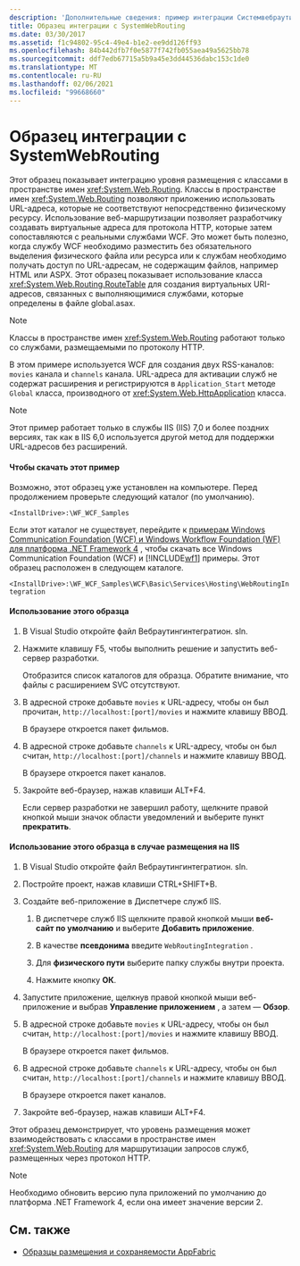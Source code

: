 ```yaml
---
description: 'Дополнительные сведения: пример интеграции Системвебраутинг'
title: Образец интеграции с SystemWebRouting
ms.date: 03/30/2017
ms.assetid: f1c94802-95c4-49e4-b1e2-ee9dd126ff93
ms.openlocfilehash: 84b442dfb7f0e5877f742fb055aea49a5625bb78
ms.sourcegitcommit: ddf7edb67715a5b9a45e3dd44536dabc153c1de0
ms.translationtype: MT
ms.contentlocale: ru-RU
ms.lasthandoff: 02/06/2021
ms.locfileid: "99668660"
---
```

# <a name="systemwebrouting-integration-sample"></a>Образец интеграции с SystemWebRouting

Этот образец показывает интеграцию уровня размещения с классами в пространстве имен <xref:System.Web.Routing>. Классы в пространстве имен <xref:System.Web.Routing> позволяют приложению использовать URL-адреса, которые не соответствуют непосредственно физическому ресурсу. Использование веб-маршрутизации позволяет разработчику создавать виртуальные адреса для протокола HTTP, которые затем сопоставляются с реальными службами WCF. Это может быть полезно, когда службу WCF необходимо разместить без обязательного выделения физического файла или ресурса или к службам необходимо получать доступ по URL-адресам, не содержащим файлов, например HTML или ASPX. Этот образец показывает использование класса <xref:System.Web.Routing.RouteTable> для создания виртуальных URI-адресов, связанных с выполняющимися службами, которые определены в файле global.asax.

> [!NOTE]
> Классы в пространстве имен <xref:System.Web.Routing> работают только со службами, размещаемыми по протоколу HTTP.  
  
В этом примере используется WCF для создания двух RSS-каналов: `movies` канала и `channels` канала. URL-адреса для активации служб не содержат расширения и регистрируются в `Application_Start` методе `Global` класса, производного от <xref:System.Web.HttpApplication> класса.  
  
> [!NOTE]
> Этот пример работает только в службы IIS (IIS) 7,0 и более поздних версиях, так как в IIS 6,0 используется другой метод для поддержки URL-адресов без расширений.  

#### <a name="to-download-this-sample"></a>Чтобы скачать этот пример
  
Возможно, этот образец уже установлен на компьютере. Перед продолжением проверьте следующий каталог (по умолчанию).  

`<InstallDrive>:\WF_WCF_Samples`  

 Если этот каталог не существует, перейдите к [примерам Windows Communication Foundation (WCF) и Windows Workflow Foundation (WF) для платформа .NET Framework 4](https://www.microsoft.com/download/details.aspx?id=21459) , чтобы скачать все Windows Communication Foundation (WCF) и [!INCLUDE[wf1](../../../../includes/wf1-md.md)] примеры. Этот образец расположен в следующем каталоге.  

`<InstallDrive>:\WF_WCF_Samples\WCF\Basic\Services\Hosting\WebRoutingIntegration`  
  
#### <a name="to-use-this-sample"></a>Использование этого образца  
  
1. В Visual Studio откройте файл Вебраутингинтегратион. sln.  
  
2. Нажмите клавишу F5, чтобы выполнить решение и запустить веб-сервер разработки.  
  
     Отобразится список каталогов для образца. Обратите внимание, что файлы с расширением SVC отсутствуют.  
  
3. В адресной строке добавьте `movies` к URL-адресу, чтобы он был прочитан, `http://localhost:[port]/movies` и нажмите клавишу ВВОД.  
  
     В браузере откроется пакет фильмов.  
  
4. В адресной строке добавьте `channels` к URL-адресу, чтобы он был считан, `http://localhost:[port]/channels` и нажмите клавишу ВВОД.  
  
     В браузере откроется пакет каналов.  
  
5. Закройте веб-браузер, нажав клавиши ALT+F4.  
  
     Если сервер разработки не завершил работу, щелкните правой кнопкой мыши значок области уведомлений и выберите пункт **прекратить**.  
  
#### <a name="to-use-this-sample-when-hosted-in-iis"></a>Использование этого образца в случае размещения на IIS  
  
1. В Visual Studio откройте файл Вебраутингинтегратион. sln.  
  
2. Постройте проект, нажав клавиши CTRL+SHIFT+B.  
  
3. Создайте веб-приложение в Диспетчере служб IIS.  
  
    1. В диспетчере служб IIS щелкните правой кнопкой мыши **веб-сайт по умолчанию** и выберите **Добавить приложение**.  
  
    2. В качестве **псевдонима** введите `WebRoutingIntegration` .  
  
    3. Для **физического пути** выберите папку службы внутри проекта.  
  
    4. Нажмите кнопку **ОК**.  
  
4. Запустите приложение, щелкнув правой кнопкой мыши веб-приложение и выбрав **Управление приложением** , а затем — **Обзор**.  
  
5. В адресной строке добавьте `movies` к URL-адресу, чтобы он был считан, `http://localhost:[port]/movies` и нажмите клавишу ВВОД.  
  
     В браузере откроется пакет фильмов.  
  
6. В адресной строке добавьте `channels` к URL-адресу, чтобы он был считан, `http://localhost:[port]/channels` и нажмите клавишу ВВОД.  
  
     В браузере откроется пакет каналов.  
  
7. Закройте веб-браузер, нажав клавиши ALT+F4.  
  
 Этот образец демонстрирует, что уровень размещения может взаимодействовать с классами в пространстве имен <xref:System.Web.Routing> для маршрутизации запросов служб, размещенных через протокол HTTP.  
  
> [!NOTE]
> Необходимо обновить версию пула приложений по умолчанию до платформа .NET Framework 4, если она имеет значение версии 2.  
  
## <a name="see-also"></a>См. также

- [Образцы размещения и сохраняемости AppFabric](/previous-versions/appfabric/ff383418(v=azure.10))
